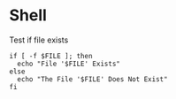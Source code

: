 Shell
=====


Test if file exists

    if [ -f $FILE ]; then
      echo "File '$FILE' Exists"
    else
      echo "The File '$FILE' Does Not Exist"
    fi


